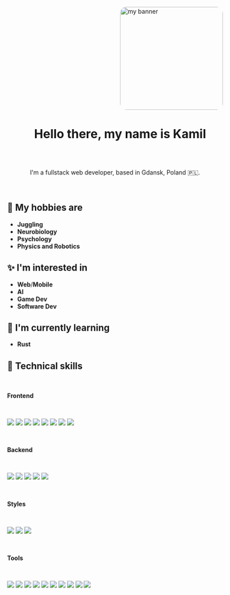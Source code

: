 

 <br/>
 <img height="auto" style="border-radius: 15px;" align="right" width="240" src="https://i.postimg.cc/76XT6hZd/basil-basil-omori.gif" alt="my banner"/>
<div id="user-content-toc"  align="center">
  <ul>
    <summary>
      <h1 style="display: inline-block;">Hello there, my name is <!--<a href="https://swedishsailor.github.io/portfolio/" target="_blank" rel="noreferrer">--> Kamil <!--</a>--></h1>     </summary>
  </ul>
</div>
<br/>

<p align="center">
 I'm a fullstack web developer, based in Gdansk, Poland 🇵🇱.
</p>

<br/>

<!--
<h2 align="center">
I'm interested in 
</h2> 
-->

## 💫 My hobbies are

- **Juggling**
- **Neurobiology**
- **Psychology**
- **Physics and Robotics**

## ✨ I'm interested in

- **Web**/**Mobile**
- **AI**
- **Game Dev**
- **Software Dev**

<!--
I love the entire process of creative thinking. You start with just one desire - to make something you have in your head. Then every second your brain is attacked by enormous waves of ideas.


### 🤝 Connect with me:

<a href="https://www.linkedin.com/in/yushi95/"><img align="left" src="https://raw.githubusercontent.com/yushi1007/yushi1007/main/images/linkedin.svg" alt="Yu Shi | LinkedIn" width="21px"/></a>
<a href="https://instagram.com/yushi.95"><img align="left" src="https://raw.githubusercontent.com/yushi1007/yushi1007/main/images/instagram.svg" alt="Yu Shi | Instagram" width="21px"/></a>
<a href="https://yushi95.medium.com/"><img align="left" src="https://raw.githubusercontent.com/yushi1007/yushi1007/main/images/medium.svg" alt="Yu Shi | Medium" width="21px"/></a>
</br>
-->
## 🌱 I'm currently learning

- **Rust**

## 💼 Technical skills

<br/>

**Frontend**

<br/>

![](https://img.shields.io/badge/Code-JavaScript-informational?style=flat&logo=JavaScript&color=F7DF1E)
![](https://img.shields.io/badge/Code-TypeScript-informational?style=flat&logo=TypeScript&color=1e3799)
![](https://img.shields.io/badge/Code-Next-informational?style=flat&logo=Nextdotjs&color=ffffff)
![](https://img.shields.io/badge/Code-ThreeJS-informational?style=flat&logo=Threedotjs&color=DB7093)
![](https://img.shields.io/badge/Code-React-informational?style=flat&logo=react&color=61DAFB)
![](https://img.shields.io/badge/Code-HTML5-informational?style=flat&logo=HTML5&color=E34F26)
![](https://img.shields.io/badge/Code-Dart-informational?style=flat&logo=Dart&color=341f97)
![](https://img.shields.io/badge/Code-Flutter-informational?style=flat&logo=Flutter&color=48dbfb)

</br>

**Backend**

<br/>

![](https://img.shields.io/badge/Code-NodeJS-informational?style=flat&logo=Nodedotjs&color=1dd1a1)
![](https://img.shields.io/badge/Code-Express-informational?style=flat&logo=Express&color=1572B6)
![](https://img.shields.io/badge/Code-Flask-informational?style=flat&logo=Flask&color=ffffff)
![](https://img.shields.io/badge/Code-Nest-informational?style=flat&logo=Nestjs&color=ee5253)
![](https://img.shields.io/badge/Code-Python-informational?style=flat&logo=Python)

</br>

**Styles**

<br/>

![](https://img.shields.io/badge/Style-Sass-informational?style=flat&logo=Sass&color=7952B3)
![](https://img.shields.io/badge/Style-CSS3-informational?style=flat&logo=CSS3&color=1572B6)
![](https://img.shields.io/badge/Style-styled--components-informational?style=flat&logo=styled-components&color=DB7093)

</br>

**Tools**

<br/>

<!--![](https://img.shields.io/badge/Tools-NPM-informational?style=flat&logo=NPM&color=CB3837)-->
![](https://img.shields.io/badge/Tools-Prisma-informational?style=flat&logo=Prisma&color=ffffff)
![](https://img.shields.io/badge/Tools-PostgreSQL-informational?style=flat&logo=Postgresql&color=1572B6)
![](https://img.shields.io/badge/Tools-Figma-informational?style=flat&logo=Figma&color=1e3799)
![](https://img.shields.io/badge/Tools-Postman-informational?style=flat&logo=Postman&color=ff9f43)
![](https://img.shields.io/badge/Tools-MySQL-informational?style=flat&logo=MySQL&color=00d2d3)
![](https://img.shields.io/badge/Tools-Unity-informational?style=flat&logo=Unity&color=dcdde1)
![](https://img.shields.io/badge/Tools-Heroku-informational?style=flat&logo=Heroku&color=430098)
![](https://img.shields.io/badge/Tools-Git-informational?style=flat&logo=Git&color=F05032)
![](https://img.shields.io/badge/Tools-GitHub-informational?style=flat&logo=GitHub&color=181717)
![](https://img.shields.io/badge/Tools-Linux-informational?style=flat&logo=Linux&color=dcdde1)

<!--

## 📈 GitHub Stats 

[![Top Langs](https://github-readme-stats.vercel.app/api/top-langs/?username=swedishsailor&layout=compact)](https://github.com/swedishsailor)
-->

<!--

**swedishsailor/swedishsailor** is a ✨ _special_ ✨ repository because its `README.md` (this file) appears on your GitHub profile.

Here are some ideas to get you started:

- 🔭 I’m currently working on ...
- 🌱 I’m currently learning ...
- 👯 I’m looking to collaborate on ...
- 🤔 I’m looking for help with ...
- 💬 Ask me about ...
- 📫 How to reach me: ...
- 😄 Pronouns: ...
- ⚡ Fun fact: ...
<a href="https://swedishsailor.github.io/portfolio/" target="_blank" rel="noreferrer"><img src="https://i.postimg.cc/SKzjJv35/Kamil-ygowski-1.png" alt="my banner">
![alt text](https://i.postimg.cc/Pr9pcDdL/small-scared-basil.gif)
-->

